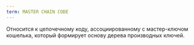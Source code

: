 ```yaml
---
term: MASTER CHAIN CODE
---
```


Относится к цепочечному коду, ассоциированному с мастер-ключом кошелька, который формирует основу дерева производных ключей.